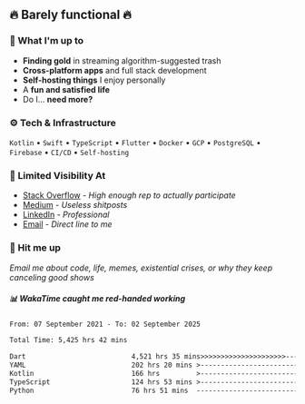 ## 🔥 Barely functional 🔥

### 🎯 What I'm up to

- **Finding gold** in streaming algorithm-suggested trash
- **Cross-platform apps** and full stack development
- **Self-hosting things** I enjoy personally
- A **fun and satisfied life**
- Do I... **need more?**

### ⚙️ Tech & Infrastructure

`Kotlin` • `Swift` • `TypeScript` • `Flutter` • `Docker` • `GCP` • `PostgreSQL` • `Firebase` •
`CI/CD` • `Self-hosting`

### 🔗 Limited Visibility At

- [Stack Overflow](https://stackoverflow.com/users/15199864/deepanshu) - *High enough rep to
  actually participate*
- [Medium](https://medium.com/@deepanshuc2141) - *Useless shitposts*
- [LinkedIn](https://www.linkedin.com/in/chaudhary-deepanshu/) - *Professional*
- [Email](mailto:0qs8e9yn@duck.com) - *Direct line to me*

### 💬 Hit me up

*Email me about code, life, memes, existential crises, or why they keep canceling good shows*

##### 📊 *WakaTime caught me red-handed working*

<!--START_SECTION:waka-->

```txt
From: 07 September 2021 - To: 02 September 2025

Total Time: 5,425 hrs 42 mins

Dart                          4,521 hrs 35 mins>>>>>>>>>>>>>>>>>>>>>----   83.34 %
YAML                          202 hrs 20 mins >------------------------   03.73 %
Kotlin                        166 hrs         >------------------------   03.06 %
TypeScript                    124 hrs 53 mins >------------------------   02.30 %
Python                        76 hrs 51 mins  -------------------------   01.42 %
```

<!--END_SECTION:waka-->

<!---
If you're reading this in the raw file, you've gone too deep. Go back.
--->
